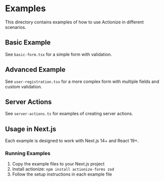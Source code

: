 # Examples

This directory contains examples of how to use Actionize in different scenarios.

## Basic Example

See `basic-form.tsx` for a simple form with validation.

## Advanced Example

See `user-registration.tsx` for a more complex form with multiple fields and custom validation.

## Server Actions

See `server-actions.ts` for examples of creating server actions.

## Usage in Next.js

Each example is designed to work with Next.js 14+ and React 19+.

### Running Examples

1. Copy the example files to your Next.js project
2. Install actionize: `npm install actionize-forms zod`
3. Follow the setup instructions in each example file
